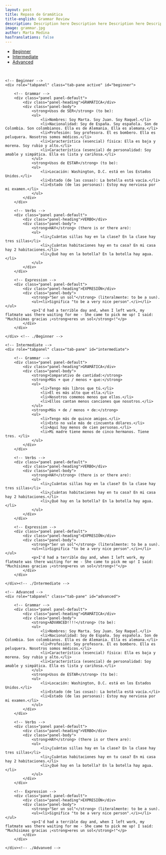 ```yaml
---
layout: post
title: Repaso de Gramática
title-english: Grammar Review
description: Description here Description here Description here Description here Description here Description here 
image: grammar.jpg
author: Marta Medina
hasTranslations: false
---
```


<ul id="tabs" class="nav nav-tabs nav-justified">
<li role="presentation" class="active"><a href="#beginner" aria-controls="beginner" role="tab" data-toggle="tab">Beginner</a></li>
	<li role="presentation"><a href="#intermediate" aria-controls="intermediate" role="tab" data-toggle="tab">Intermediate</a></li>
	<li role="presentation"><a href="#advanced" aria-controls="advanced" role="tab" data-toggle="tab">Advanced</a></li>
</ul>

<br>

<!-- Tab panes -->
<div class="tab-content">

	<!-- Beginner -->
	<div role="tabpanel" class="tab-pane active" id="beginner">

		<!-- Grammar -->
		<div class="panel panel-default">
			<div class="panel-heading">GRAMÁTICA</div>
			<div class="panel-body">
				<strong>Usos de SER</strong> (to be):
				<ul>
					<li>Nombres: Soy Marta. Soy Juan. Soy Raquel.</li>
					<li>Nacionalidad: Soy de España. Soy española. Son de Colombia. Son colombianos. Ella es de Alemania. Ella es alemana.</li>
					<li>Profesión: Soy profesora. Él es bombero. Ella es peluquera. Nosotros somos médicos.</li>
					<li>Característica (esencial) física: Ella es baja y morena. Soy rubio y alto.</li>
					<li>Característica (esencial) de personalidad: Soy amable y simpática. Ella es lista y cariñosa.</li>
				</ul>
				<strong>Usos de ESTAR</strong> (to be):
				<ul>
					<li>Locación: Washington, D.C. está en los Estados Unidos.</li>
					<li>Estado (de las cosas): La botella está vacía.</li>
					<li>Estado (de las personas): Estoy muy nerviosa por mi examen.</li>
				</ul>
			</div>
		</div>

		<!-- Verbs -->
		<div class="panel panel-default">
			<div class="panel-heading">VERBO</div>
			<div class="panel-body">
				<strong>HAY</strong> (there is or there are):
				<ul>
					<li>¿Cuántas sillas hay en la clase? En la clase hay tres sillas</li>
					<li>¿Cuántas habitaciones hay en tu casa? En mi casa hay 2 habitaciones.</li>
					<li>¿Qué hay en la botella? En la botella hay agua.</li>
				</ul>
			</div>
		</div>

		<!-- Expression -->
		<div class="panel panel-default">
			<div class="panel-heading">EXPRESIÓN</div>
			<div class="panel-body">
				<strong>"Ser un sol"</strong> (literalmente: to be a sun).
				<ul><li>Significa "to be a very nice person".</i></li></ul>
				<p>I'd had a terrible day and, when I left work, my flatmate was there waiting for me - She came to pick me up! I said: "Muchísimas gracias ¡<strong>eres un sol</strong>!"</p>
			</div>
		</div>

	</div> <!-- ./Beginner -->

	<!-- Intermediate -->
	<div role="tabpanel" class="tab-pane" id="intermediate">

		<!-- Grammar -->
		<div class="panel panel-default">
			<div class="panel-heading">GRAMÁTICA</div>
			<div class="panel-body">
				<strong>Comparativo de cantidad:</strong>
				<strong>Más + que / menos + que:</strong>
				<ul>
					<li>Tengo más libros que tú.</li>
					<li>Él es más alto que ella.</li>
					<li>Nosotros comemos menos que ellos.</li>
					<li>Ellos cantan menos canciones que nosotros.</li>
				</ul>
				<strong>Más + de / menos + de:</strong>
				<ul>
					<li>Tengo más de quince amigos.</li>
					<li>Esto no vale más de cincuenta dólares.</li>
					<li>Aquí hay menos de cien personas.</li>
					<li>Mi madre tiene menos de cinco hermanos. Tiene tres. </li>
				</ul>
			</div>
		</div>

		<!-- Verbs -->
		<div class="panel panel-default">
			<div class="panel-heading">VERBO</div>
			<div class="panel-body">
				<strong>HAY</strong> (there is or there are):
				<ul>
					<li>¿Cuántas sillas hay en la clase? En la clase hay tres sillas</li>
					<li>¿Cuántas habitaciones hay en tu casa? En mi casa hay 2 habitaciones.</li>
					<li>¿Qué hay en la botella? En la botella hay agua.</li>
				</ul>
			</div>
		</div>

		<!-- Expression -->
		<div class="panel panel-default">
			<div class="panel-heading">EXPRESIÓN</div>
			<div class="panel-body">
				<strong>"Ser un sol"</strong> (literalmente: to be a sun).
				<ul><li>Significa "to be a very nice person".</i></li></ul>
				<p>I'd had a terrible day and, when I left work, my flatmate was there waiting for me - She came to pick me up! I said: "Muchísimas gracias ¡<strong>eres un sol</strong>!"</p>
			</div>
		</div>

	</div><!-- ./Intermediate -->

	<!-- Advanced -->
	<div role="tabpanel" class="tab-pane" id="advanced">

		<!-- Grammar -->
		<div class="panel panel-default">
			<div class="panel-heading">GRAMÁTICA</div>
			<div class="panel-body">
				<strong>ADVANCED!!!!</strong> (to be):
				<ul>
					<li>Nombres: Soy Marta. Soy Juan. Soy Raquel.</li>
					<li>Nacionalidad: Soy de España. Soy española. Son de Colombia. Son colombianos. Ella es de Alemania. Ella es alemana.</li>
					<li>Profesión: Soy profesora. Él es bombero. Ella es peluquera. Nosotros somos médicos.</li>
					<li>Característica (esencial) física: Ella es baja y morena. Soy rubio y alto.</li>
					<li>Característica (esencial) de personalidad: Soy amable y simpática. Ella es lista y cariñosa.</li>
				</ul>
				<strong>Usos de ESTAR</strong> (to be):
				<ul>
					<li>Locación: Washington, D.C. está en los Estados Unidos.</li>
					<li>Estado (de las cosas): La botella está vacía.</li>
					<li>Estado (de las personas): Estoy muy nerviosa por mi examen.</li>
				</ul>
			</div>
		</div>

		<!-- Verbs -->
		<div class="panel panel-default">
			<div class="panel-heading">VERBO</div>
			<div class="panel-body">
				<strong>HAY</strong> (there is or there are):
				<ul>
					<li>¿Cuántas sillas hay en la clase? En la clase hay tres sillas</li>
					<li>¿Cuántas habitaciones hay en tu casa? En mi casa hay 2 habitaciones.</li>
					<li>¿Qué hay en la botella? En la botella hay agua.</li>
				</ul>
			</div>
		</div>

		<!-- Expression -->
		<div class="panel panel-default">
			<div class="panel-heading">EXPRESIÓN</div>
			<div class="panel-body">
				<strong>"Ser un sol"</strong> (literalmente: to be a sun).
				<ul><li>Significa "to be a very nice person".</i></li></ul>
				<p>I'd had a terrible day and, when I left work, my flatmate was there waiting for me - She came to pick me up! I said: "Muchísimas gracias ¡<strong>eres un sol</strong>!"</p>
			</div>
		</div>

	</div><!-- ./Advanved -->
</div><!-- ./Tab Content -->